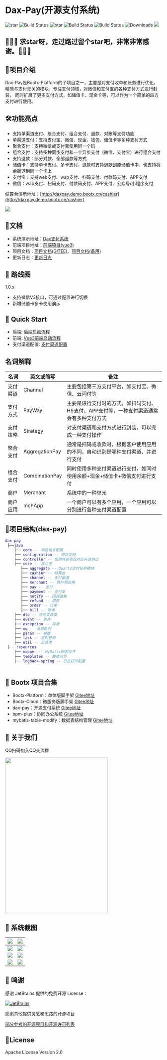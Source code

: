 # Dax-Pay(开源支付系统)

<p>
 <img src='https://gitee.com/bootx/bootx-platform/badge/star.svg?theme=dark' alt='star'/>
 <img src="https://img.shields.io/badge/Boot%20Platform-1.3.2-success.svg" alt="Build Status"/>
 <img src='https://gitee.com/bootx/dax-pay/badge/star.svg?theme=dark' alt='star'/>
 <img src="https://img.shields.io/badge/Dax%20Pay-1.0.1-success.svg" alt="Build Status"/>
 <img src="https://img.shields.io/badge/Author-Bootx-orange.svg" alt="Build Status"/>
 <img src="https://img.shields.io/badge/Spring%20Boot-2.7.x-blue.svg" alt="Downloads"/>
 <img src="https://img.shields.io/badge/license-Apache%20License%202.0-green.svg"/>
</p>

## 🙏🙏🙏 求star呀，走过路过留个star吧，非常非常感谢。🙏🙏🙏

## 🍈项目介绍

Dax-Pay是Bootx-Platform的子项目之一，主要是对支付收单和账务进行优化，精简与支付无关的模块，专注支付领域，对微信和支付宝的各种支付方式进行封装，
同时扩展了更多支付方式，如储值卡、现金卡等，可以作为一个简单的四方支付进行使用。

## 🛠️功能亮点
- 支持单渠道支付、聚合支付、组合支付、退款、对账等支付功能
- 单渠道支付：支持支付宝、微信、现金、钱包、储值卡等多种支付方式
- 聚合支付：支持微信或支付宝使用同一个码
- 组合支付：支持多种同步支付和一个异步支付（微信、支付宝）进行组合支付
- 支持退款：部分对款、全部退款等方式
- 储值卡：支持单卡支付、多卡支付，退款时支持退款到原储值卡中，也支持将余额退到同一个卡上
- 支付宝：支持web支付、wap支付、扫码支付、付款码支付、APP支付
- 微信：wap支付、扫码支付、付款码支付、APP支付、公众号/小程序支付

结算台演示地址：[http://daxpay.demo.bootx.cn/cashier](http://daxpay.demo.bootx.cn/cashier)

![](https://oscimg.oschina.net/oscnet/up-9f0044b76071d5a7f598ceab591c5fedb02.png)

## 🍒文档
- 系统演示地址：[Dax支付系统](http://daxpay.demo.bootx.cn/)
- 前端项目地址：[前端项目(vue3)](https://gitee.com/bootx/dax-pay-ui)
- 项目文档：[项目文档(GITEE)](https://bootx.gitee.io/)、[项目文档(备用)](https://daxpay.doc.bootx.cn/)
- 更新日志：[更新日志](./_doc/ChangeLog.md)

## 🍎 路线图
1.0.x
- 支持微信V3接口，可通过配置进行切换
- 新增储值卡多卡使用演示

## 🥂 Quick Start

- 后端: [后端启动流程](https://https://daxpay.doc.bootx.cn/)
- 前端: [Vue3前端启动流程](https://https://daxpay.doc.bootx.cn/)
- 支付渠道配置: [支付渠道配置](https://https://daxpay.doc.bootx.cn/)

## 名词解释

| 名词   | 英文或简写          | 备注                                             |
|------|----------------|------------------------------------------------|
| 支付渠道 | Channel        | 主要包括第三方支付平台，如支付宝、微信、云闪付等                       |
| 支付方式 | PayWay         | 主要是进行支付时的方式，如扫码支付、H5支付、APP支付等，一种支付渠道通常会有多种支付方式 |
| 支付策略 | Strategy       | 对支付渠道和支付方式进行封装，可以完成一种支付操作                      |
| 聚合支付 | AggregationPay | 通常是扫码或收款时，根据客户使用应用的不同，自动识别是哪种支付渠道，并进行支付        |
| 组合支付 | CombinationPay | 同时使用多种支付渠道进行支付，如同时使用余额+现金+储值卡+微信支付进行支付         |
| 商户   | Merchant       | 系统中的一种单元                                       |
| 商户应用 | mchApp         | 一个商户可以有多个应用，一个应用可以分别进行各种支付渠道配置                 |

## 🥞项目结构(dax-pay)
```lua
dax-pay
 ├──java
    ├── code -- 项目相关配置
    ├── configuration -- 项目文档
    ├── controller -- 使用外部项目对应开源协议
    ├── core -- 核心包
       ├── aggregate -- Quartz定时任务模块
       ├── cashier -- 结算台
       ├── channel -- 支付渠道
       ├── merchant -- 商户和应用
       ├── pay -- 支付
       ├── payment -- 支付单
       ├── notify -- 回调通知
       ├── refund -- 退款
       ├── order -- 订单
       ├── bill -- 账单
    ├── dto -- 业务实体类
    ├── event -- 事件
    ├── exception -- 异常
    ├── mq -- 消息队列
    ├── param -- 参数
    ├── task -- 定时任务
    ├── util -- 工具类
 ├── resources
    ├── mapper -- MyBatis映射文件
    ├── templates -- 静态网页
    ├── logback-spring -- 日志打印配置
    
```
##  🥂 Bootx 项目合集
- Bootx-Platform：单体版脚手架 [Gitee地址](https://gitee.com/bootx/bootx-platform)
- Bootx-Cloud：微服务版脚手架 [Gitee地址](https://gitee.com/bootx/bootx-cloud)
- dax-pay：开源支付系统 [Gitee地址](https://gitee.com/bootx/daxpay)
- bpm-plus：协同办公系统 [Gitee地址](https://gitee.com/bootx/bpm-plus)
- mybatis-table-modify：数据表结构管理 [Gitee地址](https://gitee.com/bootx/mybatis-table-modify)

##  🥪 关于我们

QQ扫码加入QQ交流群
<p>

<img src="https://oscimg.oschina.net/oscnet/up-ac1a8f8221203de2b5cbc6a461a26199b95.jpg" width = "330" height = "500"/>
</p>

## 💾 系统截图
|  ![](https://oscimg.oschina.net/oscnet/up-8be45e5ae3fb03db65345c48406fd03d351.png) |  ![](https://oscimg.oschina.net/oscnet/up-640fc184bab96c843c0b22fb3750687ff8b.png) |
|---|---|
|  ![](https://oscimg.oschina.net/oscnet/up-6b5457b481896129aab9c00c2b3b7a4a227.png) |  ![](https://oscimg.oschina.net/oscnet/up-3e79040cf91ebafa098bdea2198400a61fc.png) |
|  ![](https://oscimg.oschina.net/oscnet/up-be5961c8e88c4167f427bb70964458d8a68.png) |  ![](https://oscimg.oschina.net/oscnet/up-4e72e3f971cbe5fada18dfdf7d8960e4eec.png) |
|  ![](https://oscimg.oschina.net/oscnet/up-8c1774be39b72f6db111a2a66e39e74733e.png) |  ![](https://oscimg.oschina.net/oscnet/up-bb20d6fc035a908e4fdf86fb04830996fcc.png) |

## 🍻 鸣谢
感谢 JetBrains 提供的免费开源 License：

[![JetBrains](https://oscimg.oschina.net/oscnet/up-4aab9fa8bc769295b48c888d93e71320d93.png)](https://www.jetbrains.com/?from=bootx)

感谢其他提供灵感和思路的开源项目

[部分参考的开源项目和开源许可列表](./_license/LICENSE.md)


## 🍷License

Apache License Version 2.0
